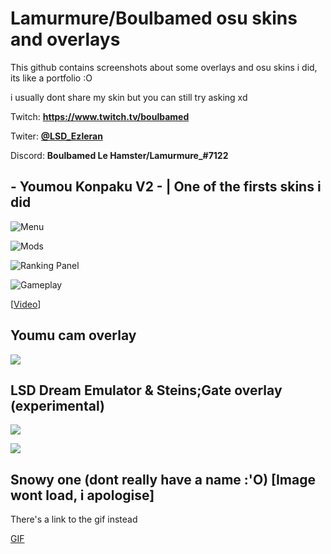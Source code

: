 # Lamurmure/Boulbamed osu skins and overlays 

This github contains screenshots about some overlays and osu skins i did, its like a portfolio :O

i usually dont share my skin but you can still try asking xd 

Twitch: **https://www.twitch.tv/boulbamed**

Twiter: [**@LSD_Ezleran**](https://twitter.com/LSD_Ezleran)

Discord: **Boulbamed Le Hamster/Lamurmure_#7122**


## **- Youmou Konpaku V2 -** | One of the firsts skins i did 


![Menu](https://cdn.discordapp.com/attachments/1065651350869913601/1065651422827401276/screenshot618.jpg)

![Mods](https://cdn.discordapp.com/attachments/1065651350869913601/1067445708149497977/screenshot623.jpg)

![Ranking Panel](https://cdn.discordapp.com/attachments/1065651350869913601/1065651423569789019/screenshot620.jpg)

![Gameplay](https://cdn.discordapp.com/attachments/1065651350869913601/1065651423821451304/screenshot621.jpg)

[[Video](https://youtu.be/wPaJ_zZFD2Q)]

## **Youmu cam overlay**

![](https://cdn.discordapp.com/attachments/1065651350869913601/1067445671218643024/image.png)


## **LSD Dream Emulator & Steins;Gate overlay (experimental)**

![](https://cdn.discordapp.com/attachments/1065651350869913601/1067450481477156976/image.png)

![](https://cdn.discordapp.com/attachments/1065651350869913601/1067449967083524127/image.png)

## **Snowy one (dont really have a name :'O)** [Image wont load, i apologise]
There's a  link to the gif instead

[GIF](https://cdn.discordapp.com/attachments/1065651350869913601/1067451898040438875/ezgif-3-37bffac089.gif)
